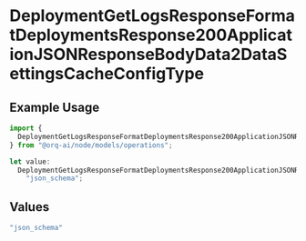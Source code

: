 # DeploymentGetLogsResponseFormatDeploymentsResponse200ApplicationJSONResponseBodyData2DataSettingsCacheConfigType

## Example Usage

```typescript
import {
  DeploymentGetLogsResponseFormatDeploymentsResponse200ApplicationJSONResponseBodyData2DataSettingsCacheConfigType,
} from "@orq-ai/node/models/operations";

let value:
  DeploymentGetLogsResponseFormatDeploymentsResponse200ApplicationJSONResponseBodyData2DataSettingsCacheConfigType =
    "json_schema";
```

## Values

```typescript
"json_schema"
```